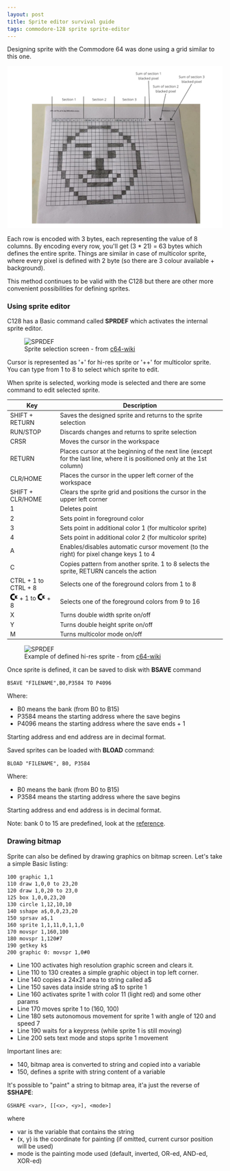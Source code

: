 ```yaml
---
layout: post
title: Sprite editor survival guide
tags: commodore-128 sprite sprite-editor
---
```


Designing sprite with the Commodore 64 was done using a grid similar to this one.

![](/resources/sprite-grid.jpg)

Each row is encoded with 3 bytes, each representing the value of 8 columns. By encoding
every row, you'll get (3 * 21) = 63 bytes which defines the entire sprite.
Things are similar in case of multicolor sprite, where every pixel is defined with
2 byte (so there are 3 colour available + background).

This method continues to be valid with the C128 but there are other more convenient
possibilities for defining sprites.

### Using sprite editor

C128 has a Basic command called **SPRDEF** which activates the internal sprite
editor.

<figure>
<img src="https://www.c64-wiki.com/images/e/e3/SPRDEF.png" alt="SPRDEF">
<figcaption>Sprite selection screen - from <a href="https://www.c64-wiki.com/wiki/File:SPRDEF.png">c64-wiki</a></figcaption>
</figure>

Cursor is represented as '+' for hi-res sprite or '++' for multicolor sprite.
You can type from 1 to 8 to select which sprite to edit.

When sprite is selected, working mode is selected and there are some command to edit
selected sprite.

|Key|Description|
|-|-|
|<span class="keystroke">SHIFT</span> + <span class="keystroke">RETURN</span>|Saves the designed sprite and returns to the sprite selection|
|<span class="keystroke">RUN/STOP</span>|Discards changes and returns to sprite selection|
|<span class="keystroke">CRSR</span>|Moves the cursor in the workspace|
|<span class="keystroke">RETURN</span>|Places cursor at the beginning of the next line (except for the last line, where it is positioned only at the 1st column)|
|<span class="keystroke">CLR/HOME</span>|Places the cursor in the upper left corner of the workspace|
|<span class="keystroke">SHIFT</span> + <span class="keystroke">CLR/HOME</span>|Clears the sprite grid and positions the cursor in the upper left corner|
|<span class="keystroke">1</span>|Deletes point|
|<span class="keystroke">2</span>|Sets point in foreground color|
|<span class="keystroke">3</span>|Sets point in additional color 1 (for multicolor sprite)|
|<span class="keystroke">4</span>|Sets point in additional color 2 (for multicolor sprite)|
|<span class="keystroke">A</span>|Enables/disables automatic cursor movement (to the right) for pixel change keys 1 to 4|
|<span class="keystroke">C</span>|Copies pattern from another sprite. 1 to 8 selects the sprite, RETURN cancels the action|
|<span class="keystroke">CTRL</span> + <span class="keystroke">1</span> to <span class="keystroke">CTRL</span> + <span class="keystroke">8</span>|Selects one of the foreground colors from 1 to 8|
|<span class="keystroke">![](/resources/cmd-key.png)</span> + <span class="keystroke">1</span> to <span class="keystroke">![](/resources/cmd-key.png)</span> + <span class="keystroke">8</span>|Selects one of the foreground colors from 9 to 16|
|<span class="keystroke">X</span>|Turns double width sprite on/off|
|<span class="keystroke">Y</span>|Turns double height sprite on/off|
|<span class="keystroke">M</span>|Turns multicolor mode on/off|

<figure>
<img src="https://www.c64-wiki.com/images/6/62/SPRDEF-Smiley.png" alt="SPRDEF">
<figcaption>Example of defined hi-res sprite - from <a href="https://www.c64-wiki.com/wiki/File:SPRDEF-Smiley.png">c64-wiki</a></figcaption>
</figure>

Once sprite is defined, it can be saved to disk with **BSAVE** command

``` Assembly
BSAVE "FILENAME",B0,P3584 TO P4096
```
Where:
* B0 means the bank (from B0 to B15)
* P3584 means the starting address where the save begins
* P4096 means the starting address where the save ends + 1

Starting address and end address are in decimal format.

Saved sprites can be loaded with **BLOAD** command:

``` Assembly
BLOAD "FILENAME", B0, P3584
```
Where:
* B0 means the bank (from B0 to B15)
* P3584 means the starting address where the save begins

Starting address and end address is in decimal format.

Note: bank 0 to 15 are predefined, look at the [reference](https://c128lib.github.io/Reference/MemoryMap).

### Drawing bitmap

Sprite can also be defined by drawing graphics on bitmap screen. Let's take a simple
Basic listing:
``` Basic
100 graphic 1,1
110 draw 1,0,0 to 23,20
120 draw 1,0,20 to 23,0
125 box 1,0,0,23,20
130 circle 1,12,10,10
140 sshape a$,0,0,23,20
150 sprsav a$,1
160 sprite 1,1,11,0,1,1,0
170 movspr 1,160,100
180 movspr 1,120#7
190 getkey k$
200 graphic 0: movspr 1,0#0
```
* Line 100 activates high resolution graphic screen and clears it.
* Line 110 to 130 creates a simple graphic object in top left corner.
* Line 140 copies a 24x21 area to string called a$
* Line 150 saves data inside string a$ to sprite 1
* Line 160 activates sprite 1 with color 11 (light red) and some other params
* Line 170 moves sprite 1 to (160, 100)
* Line 180 sets autonomous movement for sprite 1 with angle of 120 and speed 7
* Line 190 waits for a keypress (while sprite 1 is still moving)
* Line 200 sets text mode and stops sprite 1 movement

Important lines are:
* 140, bitmap area is converted to string and copied into a variable
* 150, defines a sprite with string content of a variable

It's possible to "paint" a string to bitmap area, it'a just the reverse of **SSHAPE**:

``` Basic
GSHAPE <var>, [[<x>, <y>], <mode>]
```
where
* var is the variable that contains the string
* (x, y) is the coordinate for painting (if omitted, current cursor position will
be used)
* mode is the painting mode used (default, inverted, OR-ed, AND-ed, XOR-ed)
